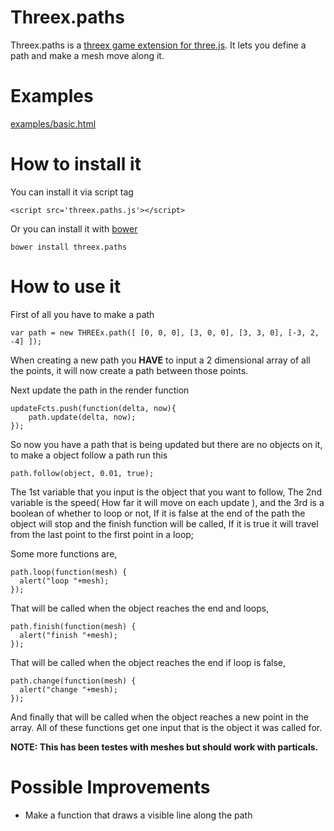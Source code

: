 Threex.paths
============
Threex.paths is a [threex game extension for three.js](http://www.threejsgames.com/extensions/). It lets you define a path and make a mesh move along it.

Examples
========
[examples/basic.html](http://harveybrezinaconniffe.github.io/threex.paths/basic.html)

How to install it
=================
You can install it via script tag

```
<script src='threex.paths.js'></script>
```

Or you can install it with [bower](http://bower.io)

```
bower install threex.paths
```

How to use it
=============
First of all you have to make a path

```
var path = new THREEx.path([ [0, 0, 0], [3, 0, 0], [3, 3, 0], [-3, 2, -4] ]);
```

When creating a new path you **HAVE** to input a 2 dimensional array of all the points, it will now create a path between those points.

Next update the path in the render function

```
updateFcts.push(function(delta, now){	
	path.update(delta, now);
});
```

So now you have a path that is being updated but there are no objects on it, to make a object follow a path run this

```
path.follow(object, 0.01, true);
```

The 1st variable that you input is the object that you want to follow, The 2nd variable is the speed( How far it will move on each update ), and the 3rd is a boolean of whether to loop or not, If it is false at the end of the path the object will stop and the finish function will be called, If it is true it will travel from the last point to the first point in a loop;

Some more functions are,

```
path.loop(function(mesh) {
  alert("loop "+mesh);
});
```

That will be called when the object reaches the end and loops,

```
path.finish(function(mesh) {
  alert("finish "+mesh);
});
```

That will be called when the object reaches the	end if loop is false,

```
path.change(function(mesh) {
  alert("change "+mesh);
});
```

And finally that will be called when the object reaches a new point in the array.
All of these functions get one input that is the object it was called for.

**NOTE: This has been testes with meshes but should work with particals.**

Possible Improvements
=====================
* Make a function that draws a visible line along the path